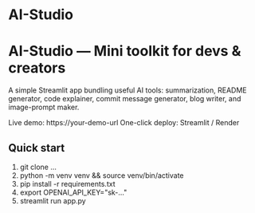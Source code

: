 # AI-Studio


# AI-Studio — Mini toolkit for devs & creators
A simple Streamlit app bundling useful AI tools: summarization, README generator, code explainer, commit message generator, blog writer, and image-prompt maker.

Live demo: https://your-demo-url
One-click deploy: Streamlit / Render

## Quick start
1. git clone ...
2. python -m venv venv && source venv/bin/activate
3. pip install -r requirements.txt
4. export OPENAI_API_KEY="sk-..."
5. streamlit run app.py
